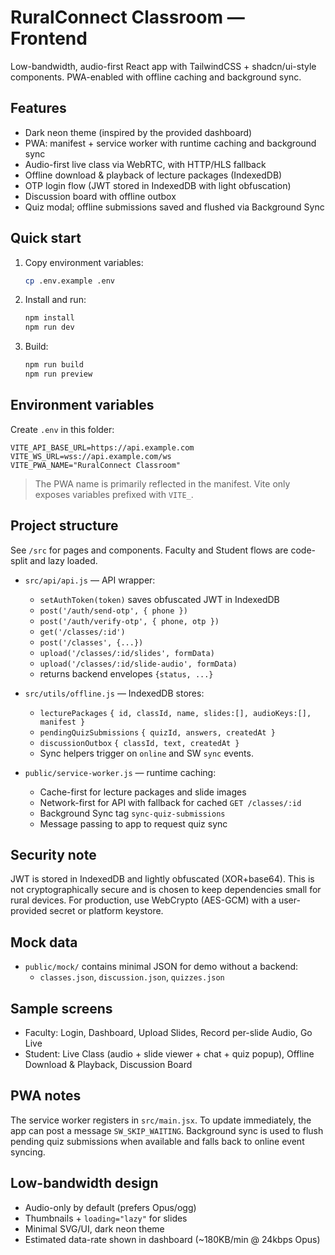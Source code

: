 # RuralConnect Classroom — Frontend

Low-bandwidth, audio-first React app with TailwindCSS + shadcn/ui-style components. PWA-enabled with offline caching and background sync.

## Features

- Dark neon theme (inspired by the provided dashboard)
- PWA: manifest + service worker with runtime caching and background sync
- Audio-first live class via WebRTC, with HTTP/HLS fallback
- Offline download & playback of lecture packages (IndexedDB)
- OTP login flow (JWT stored in IndexedDB with light obfuscation)
- Discussion board with offline outbox
- Quiz modal; offline submissions saved and flushed via Background Sync

## Quick start

1. Copy environment variables:
   ```bash
   cp .env.example .env
   ```
2. Install and run:
   ```bash
   npm install
   npm run dev
   ```
3. Build:
   ```bash
   npm run build
   npm run preview
   ```

## Environment variables

Create `.env` in this folder:

```
VITE_API_BASE_URL=https://api.example.com
VITE_WS_URL=wss://api.example.com/ws
VITE_PWA_NAME="RuralConnect Classroom"
```

> The PWA name is primarily reflected in the manifest. Vite only exposes variables prefixed with `VITE_`.

## Project structure

See `/src` for pages and components. Faculty and Student flows are code-split and lazy loaded.

- `src/api/api.js` — API wrapper:
  - `setAuthToken(token)` saves obfuscated JWT in IndexedDB
  - `post('/auth/send-otp', { phone })`
  - `post('/auth/verify-otp', { phone, otp })`
  - `get('/classes/:id')`
  - `post('/classes', {...})`
  - `upload('/classes/:id/slides', formData)`
  - `upload('/classes/:id/slide-audio', formData)`
  - returns backend envelopes `{status, ...}`

- `src/utils/offline.js` — IndexedDB stores:
  - `lecturePackages` `{ id, classId, name, slides:[], audioKeys:[], manifest }`
  - `pendingQuizSubmissions` `{ quizId, answers, createdAt }`
  - `discussionOutbox` `{ classId, text, createdAt }`
  - Sync helpers trigger on `online` and SW `sync` events.

- `public/service-worker.js` — runtime caching:
  - Cache-first for lecture packages and slide images
  - Network-first for API with fallback for cached `GET /classes/:id`
  - Background Sync tag `sync-quiz-submissions`
  - Message passing to app to request quiz sync

## Security note

JWT is stored in IndexedDB and lightly obfuscated (XOR+base64). This is not cryptographically secure and is chosen to keep dependencies small for rural devices. For production, use WebCrypto (AES-GCM) with a user-provided secret or platform keystore.

## Mock data

- `public/mock/` contains minimal JSON for demo without a backend:
  - `classes.json`, `discussion.json`, `quizzes.json`

## Sample screens

- Faculty: Login, Dashboard, Upload Slides, Record per-slide Audio, Go Live
- Student: Live Class (audio + slide viewer + chat + quiz popup), Offline Download & Playback, Discussion Board

## PWA notes

The service worker registers in `src/main.jsx`. To update immediately, the app can post a message `SW_SKIP_WAITING`. Background sync is used to flush pending quiz submissions when available and falls back to online event syncing.

## Low-bandwidth design

- Audio-only by default (prefers Opus/ogg)
- Thumbnails + `loading="lazy"` for slides
- Minimal SVG/UI, dark neon theme
- Estimated data-rate shown in dashboard (~180KB/min @ 24kbps Opus)
